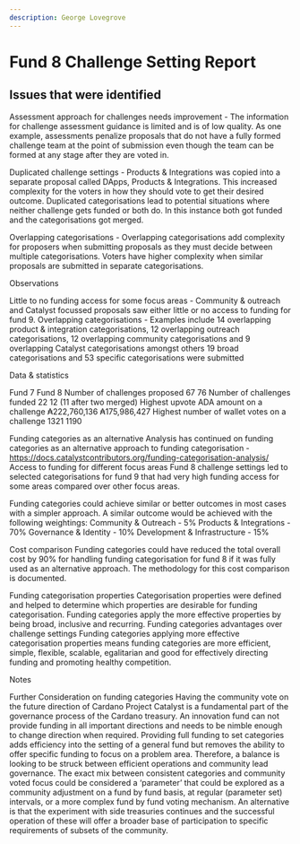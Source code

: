 ```yaml
---
description: George Lovegrove
---
```


# Fund 8 Challenge Setting Report

## Issues that were identified&#x20;

Assessment approach for challenges needs improvement - The information for challenge assessment guidance is limited and is of low quality. As one example, assessments penalize proposals that do not have a fully formed challenge team at the point of submission even though the team can be formed at any stage after they are voted in.&#x20;

Duplicated challenge settings - Products & Integrations was copied into a separate proposal called DApps, Products & Integrations. This increased complexity for the voters in how they should vote to get their desired outcome. Duplicated categorisations lead to potential situations where neither challenge gets funded or both do. In this instance both got funded and the categorisations got merged.&#x20;

Overlapping categorisations - Overlapping categorisations add complexity for proposers when submitting proposals as they must decide between multiple categorisations. Voters have higher complexity when similar proposals are submitted in separate categorisations.&#x20;

Observations

Little to no funding access for some focus areas - Community & outreach and Catalyst focussed proposals saw either little or no access to funding for fund 9. Overlapping categorisations - Examples include 14 overlapping product & integration categorisations, 12 overlapping outreach categorisations, 12 overlapping community categorisations and 9 overlapping Catalyst categorisations amongst others 19 broad categorisations and 53 specific categorisations were submitted&#x20;

Data & statistics

Fund 7 Fund 8 Number of challenges proposed 67 76 Number of challenges funded 22 12 (11 after two merged) Highest upvote ADA amount on a challenge ₳222,760,136 ₳175,986,427 Highest number of wallet votes on a challenge 1321 1190

Funding categories as an alternative Analysis has continued on funding categories as an alternative approach to funding categorisation - https://docs.catalystcontributors.org/funding-categorisation-analysis/ Access to funding for different focus areas Fund 8 challenge settings led to selected categorisations for fund 9 that had very high funding access for some areas compared over other focus areas.

Funding categories could achieve similar or better outcomes in most cases with a simpler approach. A similar outcome would be achieved with the following weightings: Community & Outreach - 5% Products & Integrations - 70% Governance & Identity - 10% Development & Infrastructure - 15%

Cost comparison Funding categories could have reduced the total overall cost by 90% for handling funding categorisation for fund 8 if it was fully used as an alternative approach. The methodology for this cost comparison is documented.

Funding categorisation properties Categorisation properties were defined and helped to determine which properties are desirable for funding categorisation. Funding categories apply the more effective properties by being broad, inclusive and recurring. Funding categories advantages over challenge settings Funding categories applying more effective categorisation properties means funding categories are more efficient, simple, flexible, scalable, egalitarian and good for effectively directing funding and promoting healthy competition.

Notes

Further Consideration on funding categories Having the community vote on the future direction of Cardano Project Catalyst is a fundamental part of the governance process of the Cardano treasury. An innovation fund can not provide funding in all important directions and needs to be nimble enough to change direction when required. Providing full funding to set categories adds efficiency into the setting of a general fund but removes the ability to offer specific funding to focus on a problem area. Therefore, a balance is looking to be struck between efficient operations and community lead governance. The exact mix between consistent categories and community voted focus could be considered a ‘parameter’ that could be explored as a community adjustment on a fund by fund basis, at regular (parameter set) intervals, or a more complex fund by fund voting mechanism. An alternative is that the experiment with side treasuries continues and the successful operation of these will offer a broader base of participation to specific requirements of subsets of the community.
